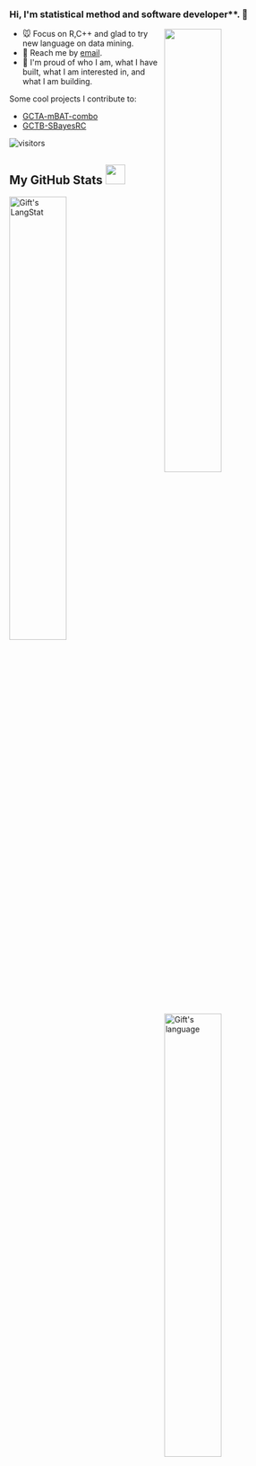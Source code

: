 <!-- <a href="https://busy.moe/"><img align="right" src="https://busy.moe/badges/2?style=for-the-badge"/></a> -->

### Hi, I'm statistical method and software developer**. 👋

<a href="https://github.com/ShouyeLiu?tab=repositories">
  <img align="right" src="https://github-readme-stats.vercel.app/api?username=ShouyeLiu&show_icons=true&title_color=000&icon_color=0099ff&text_color=000&bg_color=ffffff&hide_border=true#gh-light-mode-only" width="45%" />
</a>

- 🐭 Focus on R,C++ and glad to try new language on data mining.
- 📩 Reach me by [email](mailto:shouye.liu@uq.edu.au).
- 💫 I'm proud of who I am, what I have built, what I am interested in, and what I am building.

Some cool projects I contribute to:
- [GCTA-mBAT-combo](https://yanglab.westlake.edu.cn/software/gcta/#mBAT-combo)
- [GCTB-SBayesRC](https://cnsgenomics.com/software/gctb/#SBayesRCTutorial)

![visitors](https://visitor-badge.laobi.icu/badge?page_id=ShouyeLiu)


 ##  My GitHub Stats <img src = "https://i.pinimg.com/originals/65/c4/f4/65c4f452571be1261e9c623f7da488ac.gif" width = 35px> 
 
 <div>
   <img align="left" src="https://github-readme-streak-stats.herokuapp.com/?user=ShouyeLiu" alt="Gift's LangStat" width="45%" />
  <img align="right" src="https://github-readme-stats.vercel.app/api/top-langs?username=ShouyeLiu&langs_count=10&show_icons=true&locale=en&layout=compact&theme=light" alt="Gift's language" width="45%" />
</div>
<!-- THE END -->
